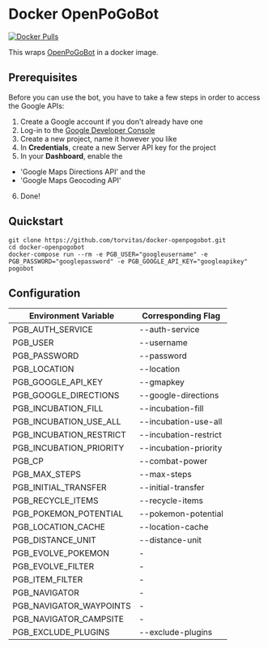 # Docker OpenPoGoBot

[![Docker Pulls](https://img.shields.io/docker/pulls/torvitas/openpogobot.svg?maxAge=2592000)]()

This wraps [OpenPoGoBot](https://github.com/OpenPoGo/OpenPoGoBot) in a docker image.

## Prerequisites

Before you can use the bot, you have to take a few steps in order to access the Google APIs:

1. Create a Google account if you don't already have one
2. Log-in to the [Google Developer Console](https://console.developers.google.com/)
3. Create a new project, name it however you like
4. In **Credentials**, create a new Server API key for the project
5. In your **Dashboard**, enable the
  - 'Google Maps Directions API' and the
  - 'Google Maps Geocoding API'
6. Done!

## Quickstart
```
git clone https://github.com/torvitas/docker-openpogobot.git
cd docker-openpogobot
docker-compose run --rm -e PGB_USER="googleusername" -e PGB_PASSWORD="googlepassword" -e PGB_GOOGLE_API_KEY="googleapikey" pogobot
```
## Configuration

| Environment Variable | Corresponding Flag |
|-----------|-----------|
| PGB_AUTH_SERVICE | --auth-service |
| PGB_USER | --username |
| PGB_PASSWORD | --password |
| PGB_LOCATION | --location |
| PGB_GOOGLE_API_KEY | --gmapkey |
| PGB_GOOGLE_DIRECTIONS | --google-directions |
| PGB_INCUBATION_FILL | --incubation-fill |
| PGB_INCUBATION_USE_ALL | --incubation-use-all |
| PGB_INCUBATION_RESTRICT | --incubation-restrict |
| PGB_INCUBATION_PRIORITY | --incubation-priority |
| PGB_CP | --combat-power |
| PGB_MAX_STEPS | --max-steps |
| PGB_INITIAL_TRANSFER | --initial-transfer |
| PGB_RECYCLE_ITEMS | --recycle-items |
| PGB_POKEMON_POTENTIAL | --pokemon-potential |
| PGB_LOCATION_CACHE | --location-cache |
| PGB_DISTANCE_UNIT | --distance-unit |
| PGB_EVOLVE_POKEMON | - |
| PGB_EVOLVE_FILTER | - |
| PGB_ITEM_FILTER | - |
| PGB_NAVIGATOR | - |
| PGB_NAVIGATOR_WAYPOINTS | - |
| PGB_NAVIGATOR_CAMPSITE | - |
| PGB_EXCLUDE_PLUGINS | --exclude-plugins |

